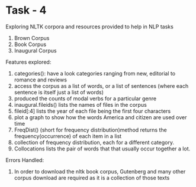 # Task - 4

Exploring NLTK corpora and resources provided to help in NLP tasks
  1.	Brown Corpus
  2.	Book Corpus
  3.	Inaugural Corpus

Features explored:
  1.	categories(): have a look categories ranging from new, editorial to romance and reviews
  2.	access the corpus as a list of words, or a list of sentences (where each sentence is itself just a list of words)
  3.	produced the counts of modal verbs for a particular genre
  4.	inaugural.fileids() lists the names of files in the corpus
  5.	fileid[:4] lists the year of each file being the first four characters
  6.	plot a graph to show how the words America and citizen are used over time
  7.	FreqDist() (short for frequency distribution)method returns the frequency(occurrence) of each item in a list
  8.	collection of frequency distribution, each for a different category.
  9.	Collocations lists the pair of words that that usually occur together a lot.

Errors Handled:
  1.	In order to download the nltk book corpus, Gutenberg and many other corpus download are required as it is a collection of those texts
